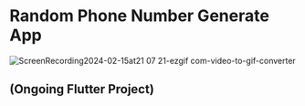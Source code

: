 # Random Phone Number Generate App

![ScreenRecording2024-02-15at21 07 21-ezgif com-video-to-gif-converter](https://github.com/kavindus0/Random-Phone-Number-Generate-App/assets/126804361/f8c3ebcc-a03d-47b3-87ee-0a29c1f547d0)

## (Ongoing Flutter Project)
